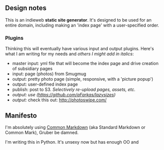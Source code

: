 ## Design notes

This is an indieweb **static site generator**. It's designed to be used for an entire domain, including making an 'index page' with a user-specified order.


### Plugins

Thinking this will eventually have various input and output plugins. Here's what I am writing for my needs and *others I might add in italics*:

* master input: yml file that will become the index page and drive creation of subsidiary pages
* input: page (photos) from Smugmug
* output: pretty photo page (simple, responsive, with a 'picture popup')
* output: user-defined index page
* publish: post to S3. *Selectively re-upload pages, assets, etc.*
* *output: use (https://github.com/aFarkas/lazysizes)*
* *output:* check this out: http://photoswipe.com/


## Manifesto

I'm absolutely using [Common Markdown](http://commonmark.org/) (aka Standard Markdown or Common Mark), Gruber be damned.

I'm writing this in Python. It's unsexy now but has enough OO and 
